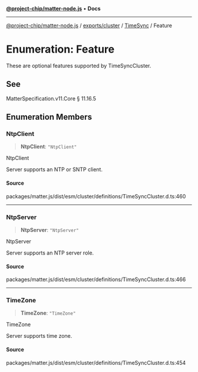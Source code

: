 [**@project-chip/matter-node.js**](../../../../../README.md) • **Docs**

***

[@project-chip/matter-node.js](../../../../../modules.md) / [exports/cluster](../../../README.md) / [TimeSync](../README.md) / Feature

# Enumeration: Feature

These are optional features supported by TimeSyncCluster.

## See

MatterSpecification.v11.Core § 11.16.5

## Enumeration Members

### NtpClient

> **NtpClient**: `"NtpClient"`

NtpClient

Server supports an NTP or SNTP client.

#### Source

packages/matter.js/dist/esm/cluster/definitions/TimeSyncCluster.d.ts:460

***

### NtpServer

> **NtpServer**: `"NtpServer"`

NtpServer

Server supports an NTP server role.

#### Source

packages/matter.js/dist/esm/cluster/definitions/TimeSyncCluster.d.ts:466

***

### TimeZone

> **TimeZone**: `"TimeZone"`

TimeZone

Server supports time zone.

#### Source

packages/matter.js/dist/esm/cluster/definitions/TimeSyncCluster.d.ts:454
